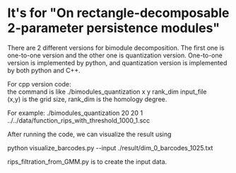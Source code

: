 # It's for "On rectangle-decomposable 2-parameter persistence modules"

There are 2 different versions for bimodule decomposition. The first one is one-to-one version and the other one is quantization version. One-to-one version is implemented by python, and quantization version is implemented by both python and C++.


For cpp version code:  
the command is like  ./bimodules_quantization x y rank_dim input_file  
(x,y) is the grid size, rank_dim is the homology degree.

For example: ./bimodules_quantization 20 20 1 ../../data/function_rips_with_threshold_1000_1.scc

After running the code, we can visualize the result using

python visualize_barcodes.py --input  ./result/dim_0_barcodes_1025.txt


rips_filtration_from_GMM.py is to create the input data.